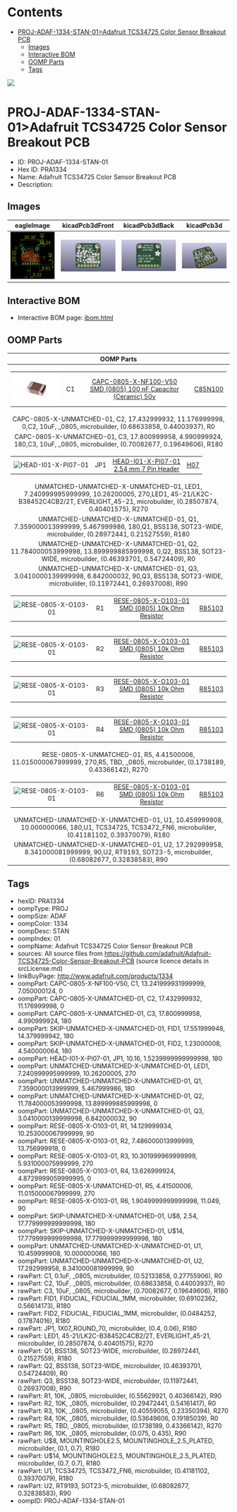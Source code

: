 



Contents
========

* [PROJ-ADAF-1334-STAN-01>Adafruit TCS34725 Color Sensor Breakout PCB](#proj-adaf-1334-stan-01adafruit-tcs34725-color-sensor-breakout-pcb)
	* [Images](#images)
	* [Interactive BOM](#interactive-bom)
	* [OOMP Parts](#oomp-parts)
	* [Tags](#tags)
  
![][im]
# PROJ-ADAF-1334-STAN-01>Adafruit TCS34725 Color Sensor Breakout PCB

- ID: PROJ-ADAF-1334-STAN-01
- Hex ID: PRA1334
- Name: Adafruit TCS34725 Color Sensor Breakout PCB
- Description: 

## Images
  
  

|eagleImage|kicadPcb3dFront|kicadPcb3dBack|kicadPcb3d|
| :---: | :---: | :---: | :---: |
|[![eagleImage](eagleImage_140.png)](eagleImage_600.png)|[![kicadPcb3dFront](kicadPcb3dFront_140.png)](kicadPcb3dFront_600.png)|[![kicadPcb3dBack](kicadPcb3dBack_140.png)](kicadPcb3dBack_600.png)|[![kicadPcb3d](kicadPcb3d_140.png)](kicadPcb3d_600.png)|

## Interactive BOM

- Interactive BOM page: [ibom.html](kicad/bom/ibom.html)

## OOMP Parts
  

|OOMP Parts|
| :---: |
|<table><tr><td>![CAPC-0805-X-NF100-V50](https://raw.githubusercontent.com/oomlout/oomlout_OOMP_parts/main/CAPC-0805-X-NF100-V50/image_140.jpg)</td><td> C1</td><td>[CAPC-0805-X-NF100-V50<br>SMD (0805) 100 nF Capacitor (Ceramic) 50v](https://github.com/oomlout/oomlout_OOMP_parts/tree/main/CAPC-0805-X-NF100-V50/)</td><td>[C85N100](https://github.com/oomlout/oomlout_OOMP_parts/tree/main/CAPC-0805-X-NF100-V50/)</td></tr></table>|
|CAPC-0805-X-UNMATCHED-01, C2, 17.432999932, 11.176999998, 0,C2, 10uF, _0805, microbuilder, (0.68633858, 0.44003937), R0|
|CAPC-0805-X-UNMATCHED-01, C3, 17.800999958, 4.990999924, 180,C3, 10uF, _0805, microbuilder, (0.70082677, 0.19649606), R180|
|<table><tr><td>![HEAD-I01-X-PI07-01](https://raw.githubusercontent.com/oomlout/oomlout_OOMP_parts/main/HEAD-I01-X-PI07-01/image_140.jpg)</td><td> JP1</td><td>[HEAD-I01-X-PI07-01<br>2.54 mm 7 Pin Header](https://github.com/oomlout/oomlout_OOMP_parts/tree/main/HEAD-I01-X-PI07-01/)</td><td>[H07](https://github.com/oomlout/oomlout_OOMP_parts/tree/main/HEAD-I01-X-PI07-01/)</td></tr></table>|
|UNMATCHED-UNMATCHED-X-UNMATCHED-01, LED1, 7.240999995999999, 10.26200005, 270,LED1, 45-21/LK2C-B38452C4CB2/2T, EVERLIGHT_45-21, microbuilder, (0.28507874, 0.40401575), R270|
|UNMATCHED-UNMATCHED-X-UNMATCHED-01, Q1, 7.359000013999999, 5.467999986, 180,Q1, BSS138, SOT23-WIDE, microbuilder, (0.28972441, 0.21527559), R180|
|UNMATCHED-UNMATCHED-X-UNMATCHED-01, Q2, 11.784000053999998, 13.899999885999998, 0,Q2, BSS138, SOT23-WIDE, microbuilder, (0.46393701, 0.54724409), R0|
|UNMATCHED-UNMATCHED-X-UNMATCHED-01, Q3, 3.0410000139999998, 6.842000032, 90,Q3, BSS138, SOT23-WIDE, microbuilder, (0.11972441, 0.26937008), R90|
|<table><tr><td>![RESE-0805-X-O103-01](https://raw.githubusercontent.com/oomlout/oomlout_OOMP_parts/main/RESE-0805-X-O103-01/image_140.jpg)</td><td> R1</td><td>[RESE-0805-X-O103-01<br>SMD (0805) 10k Ohm Resistor](https://github.com/oomlout/oomlout_OOMP_parts/tree/main/RESE-0805-X-O103-01/)</td><td>[R85103](https://github.com/oomlout/oomlout_OOMP_parts/tree/main/RESE-0805-X-O103-01/)</td></tr></table>|
|<table><tr><td>![RESE-0805-X-O103-01](https://raw.githubusercontent.com/oomlout/oomlout_OOMP_parts/main/RESE-0805-X-O103-01/image_140.jpg)</td><td> R2</td><td>[RESE-0805-X-O103-01<br>SMD (0805) 10k Ohm Resistor](https://github.com/oomlout/oomlout_OOMP_parts/tree/main/RESE-0805-X-O103-01/)</td><td>[R85103](https://github.com/oomlout/oomlout_OOMP_parts/tree/main/RESE-0805-X-O103-01/)</td></tr></table>|
|<table><tr><td>![RESE-0805-X-O103-01](https://raw.githubusercontent.com/oomlout/oomlout_OOMP_parts/main/RESE-0805-X-O103-01/image_140.jpg)</td><td> R3</td><td>[RESE-0805-X-O103-01<br>SMD (0805) 10k Ohm Resistor](https://github.com/oomlout/oomlout_OOMP_parts/tree/main/RESE-0805-X-O103-01/)</td><td>[R85103](https://github.com/oomlout/oomlout_OOMP_parts/tree/main/RESE-0805-X-O103-01/)</td></tr></table>|
|<table><tr><td>![RESE-0805-X-O103-01](https://raw.githubusercontent.com/oomlout/oomlout_OOMP_parts/main/RESE-0805-X-O103-01/image_140.jpg)</td><td> R4</td><td>[RESE-0805-X-O103-01<br>SMD (0805) 10k Ohm Resistor](https://github.com/oomlout/oomlout_OOMP_parts/tree/main/RESE-0805-X-O103-01/)</td><td>[R85103](https://github.com/oomlout/oomlout_OOMP_parts/tree/main/RESE-0805-X-O103-01/)</td></tr></table>|
|RESE-0805-X-UNMATCHED-01, R5, 4.41500006, 11.015000067999999, 270,R5, TBD, _0805, microbuilder, (0.1738189, 0.43366142), R270|
|<table><tr><td>![RESE-0805-X-O103-01](https://raw.githubusercontent.com/oomlout/oomlout_OOMP_parts/main/RESE-0805-X-O103-01/image_140.jpg)</td><td> R6</td><td>[RESE-0805-X-O103-01<br>SMD (0805) 10k Ohm Resistor](https://github.com/oomlout/oomlout_OOMP_parts/tree/main/RESE-0805-X-O103-01/)</td><td>[R85103](https://github.com/oomlout/oomlout_OOMP_parts/tree/main/RESE-0805-X-O103-01/)</td></tr></table>|
|UNMATCHED-UNMATCHED-X-UNMATCHED-01, U1, 10.459999908, 10.000000066, 180,U1, TCS34725, TCS3472_FN6, microbuilder, (0.41181102, 0.39370079), R180|
|UNMATCHED-UNMATCHED-X-UNMATCHED-01, U2, 17.292999958, 8.341000081999999, 90,U2, RT9193, SOT23-5, microbuilder, (0.68082677, 0.32838583), R90|

## Tags

- hexID: PRA1334
- oompType: PROJ
- oompSize: ADAF
- oompColor: 1334
- oompDesc: STAN
- oompIndex: 01
- oompName: Adafruit TCS34725 Color Sensor Breakout PCB
- sources: All source files from https://github.com/adafruit/Adafruit-TCS34725-Color-Sensor-Breakout-PCB (source licence details in srcLicense.md)
- linkBuyPage: http://www.adafruit.com/products/1334
- oompPart: CAPC-0805-X-NF100-V50, C1, 13.241999931999999, 7.050000124, 0
- oompPart: CAPC-0805-X-UNMATCHED-01, C2, 17.432999932, 11.176999998, 0
- oompPart: CAPC-0805-X-UNMATCHED-01, C3, 17.800999958, 4.990999924, 180
- oompPart: SKIP-UNMATCHED-X-UNMATCHED-01, FID1, 17.551999948, 14.379999942, 180
- oompPart: SKIP-UNMATCHED-X-UNMATCHED-01, FID2, 1.23000008, 4.540000064, 180
- oompPart: HEAD-I01-X-PI07-01, JP1, 10.16, 1.5239999999999998, 180
- oompPart: UNMATCHED-UNMATCHED-X-UNMATCHED-01, LED1, 7.240999995999999, 10.26200005, 270
- oompPart: UNMATCHED-UNMATCHED-X-UNMATCHED-01, Q1, 7.359000013999999, 5.467999986, 180
- oompPart: UNMATCHED-UNMATCHED-X-UNMATCHED-01, Q2, 11.784000053999998, 13.899999885999998, 0
- oompPart: UNMATCHED-UNMATCHED-X-UNMATCHED-01, Q3, 3.0410000139999998, 6.842000032, 90
- oompPart: RESE-0805-X-O103-01, R1, 14.129999934, 10.253000067999999, 90
- oompPart: RESE-0805-X-O103-01, R2, 7.486000013999999, 13.756999918, 0
- oompPart: RESE-0805-X-O103-01, R3, 10.301999969999999, 5.931000075999999, 270
- oompPart: RESE-0805-X-O103-01, R4, 13.626999924, 4.8729999059999995, 0
- oompPart: RESE-0805-X-UNMATCHED-01, R5, 4.41500006, 11.015000067999999, 270
- oompPart: RESE-0805-X-O103-01, R6, 1.9049999999999998, 11.049, 90
- oompPart: SKIP-UNMATCHED-X-UNMATCHED-01, U$8, 2.54, 17.779999999999998, 180
- oompPart: SKIP-UNMATCHED-X-UNMATCHED-01, U$14, 17.779999999999998, 17.779999999999998, 180
- oompPart: UNMATCHED-UNMATCHED-X-UNMATCHED-01, U1, 10.459999908, 10.000000066, 180
- oompPart: UNMATCHED-UNMATCHED-X-UNMATCHED-01, U2, 17.292999958, 8.341000081999999, 90
- rawPart: C1, 0.1uF, _0805, microbuilder, (0.52133858, 0.27755906), R0
- rawPart: C2, 10uF, _0805, microbuilder, (0.68633858, 0.44003937), R0
- rawPart: C3, 10uF, _0805, microbuilder, (0.70082677, 0.19649606), R180
- rawPart: FID1, FIDUCIAL, FIDUCIAL_1MM, microbuilder, (0.69102362, 0.56614173), R180
- rawPart: FID2, FIDUCIAL, FIDUCIAL_1MM, microbuilder, (0.0484252, 0.17874016), R180
- rawPart: JP1, 1X07_ROUND_70, microbuilder, (0.4, 0.06), R180
- rawPart: LED1, 45-21/LK2C-B38452C4CB2/2T, EVERLIGHT_45-21, microbuilder, (0.28507874, 0.40401575), R270
- rawPart: Q1, BSS138, SOT23-WIDE, microbuilder, (0.28972441, 0.21527559), R180
- rawPart: Q2, BSS138, SOT23-WIDE, microbuilder, (0.46393701, 0.54724409), R0
- rawPart: Q3, BSS138, SOT23-WIDE, microbuilder, (0.11972441, 0.26937008), R90
- rawPart: R1, 10K, _0805, microbuilder, (0.55629921, 0.40366142), R90
- rawPart: R2, 10K, _0805, microbuilder, (0.29472441, 0.54161417), R0
- rawPart: R3, 10K, _0805, microbuilder, (0.40559055, 0.23350394), R270
- rawPart: R4, 10K, _0805, microbuilder, (0.53649606, 0.19185039), R0
- rawPart: R5, TBD, _0805, microbuilder, (0.1738189, 0.43366142), R270
- rawPart: R6, 10K, _0805, microbuilder, (0.075, 0.435), R90
- rawPart: U$8, MOUNTINGHOLE2.5, MOUNTINGHOLE_2.5_PLATED, microbuilder, (0.1, 0.7), R180
- rawPart: U$14, MOUNTINGHOLE2.5, MOUNTINGHOLE_2.5_PLATED, microbuilder, (0.7, 0.7), R180
- rawPart: U1, TCS34725, TCS3472_FN6, microbuilder, (0.41181102, 0.39370079), R180
- rawPart: U2, RT9193, SOT23-5, microbuilder, (0.68082677, 0.32838583), R90
- oompID: PROJ-ADAF-1334-STAN-01



[im]: kicadPcb3d_450.png

